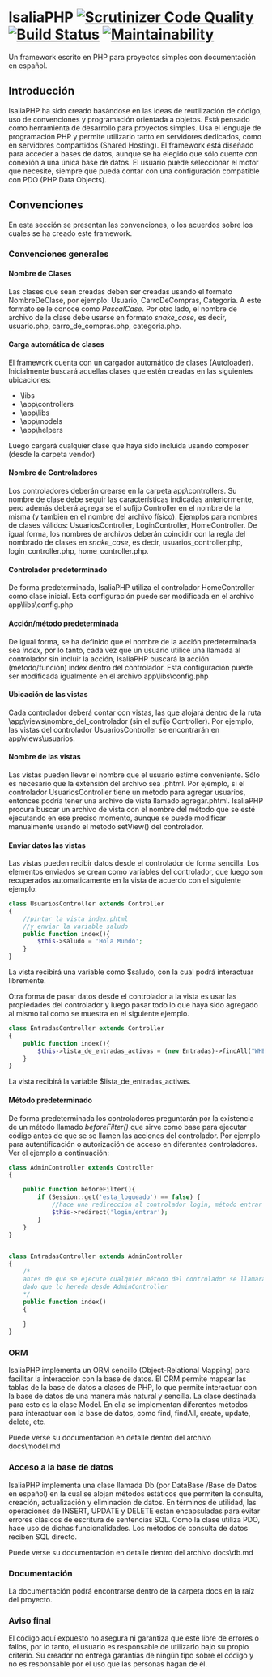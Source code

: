 # IsaliaPHP  [![Scrutinizer Code Quality](https://scrutinizer-ci.com/g/IsaliaPHP/IsaliaPHP/badges/quality-score.png?b=main)](https://scrutinizer-ci.com/g/IsaliaPHP/IsaliaPHP/?branch=main) [![Build Status](https://scrutinizer-ci.com/g/IsaliaPHP/IsaliaPHP/badges/build.png?b=main)](https://scrutinizer-ci.com/g/IsaliaPHP/IsaliaPHP/build-status/main) [![Maintainability](https://api.codeclimate.com/v1/badges/2d2532a4912884b87b8b/maintainability)](https://codeclimate.com/github/IsaliaPHP/IsaliaPHP/maintainability)
Un framework escrito en PHP para proyectos simples con documentación en español.

## Introducción
IsaliaPHP ha sido creado basándose en las ideas de reutilización de código, uso de convenciones y programación orientada a objetos.
Está pensado como herramienta de desarrollo para proyectos simples.
Usa el lenguaje de programación PHP y permite utilizarlo tanto en servidores dedicados, como en servidores compartidos (Shared Hosting).
El framework está diseñado para acceder a bases de datos, aunque se ha elegido que sólo cuente con conexión a una única base de datos. 
El usuario puede seleccionar el motor que necesite, siempre que pueda contar con una configuración compatible con PDO (PHP Data Objects).

## Convenciones
En esta sección se presentan las convenciones, o los acuerdos sobre los cuales se ha creado este framework. 

### Convenciones generales

#### Nombre de Clases
Las clases que sean creadas deben ser creadas usando el formato NombreDeClase, por ejemplo: Usuario, CarroDeCompras, Categoria. A este formato se le conoce como *PascalCase*. Por otro lado, el nombre de archivo de la clase debe usarse en formato *snake_case*, es decir, usuario.php, carro_de_compras.php, categoria.php.

#### Carga automática de clases
El framework cuenta con un cargador automático de clases (Autoloader). Inicialmente buscará aquellas clases que estén creadas en las siguientes ubicaciones:
- \libs
- \app\controllers
- \app\libs
- \app\models
- \app\helpers

Luego cargará cualquier clase que haya sido incluida usando composer (desde la carpeta vendor)

#### Nombre de Controladores
Los controladores deberán crearse en la carpeta app\controllers. Su nombre de clase debe seguir las características indicadas anteriormente, pero además deberá agregarse el sufijo Controller en el nombre de la misma (y también en el nombre del archivo físico). Ejemplos para nombres de clases válidos: UsuariosController, LoginController, HomeController. De igual forma, los nombres de archivos deberán coincidir con la regla del nombrado de clases en *snake_case*, es decir, usuarios_controller.php, login_controller.php, home_controller.php.

#### Controlador predeterminado
De forma predeterminada, IsaliaPHP utiliza el controlador HomeController como clase inicial. Esta configuración puede ser modificada en el archivo app\libs\config.php

#### Acción/método predeterminada
De igual forma, se ha definido que el nombre de la acción predeterminada sea *index*, por lo tanto, cada vez que un usuario utilice una llamada al controlador sin incluir la acción, IsaliaPHP buscará la acción (método/función) index dentro del controlador. Esta configuración puede ser modificada igualmente en el archivo app\libs\config.php

#### Ubicación de las vistas
Cada controlador deberá contar con vistas, las que alojará dentro de la ruta \app\views\nombre_del_controlador (sin el sufijo Controller). Por ejemplo, las vistas del controlador UsuariosController se encontrarán en app\views\usuarios.

#### Nombre de las vistas
Las vistas pueden llevar el nombre que el usuario estime conveniente. Sólo es necesario que la extensión del archivo sea .phtml. Por ejemplo, si el controlador UsuariosController tiene un metodo para agregar usuarios, entonces podría tener una archivo de vista llamado agregar.phtml. IsaliaPHP procura buscar un archivo de vista con el nombre del método que se esté ejecutando en ese preciso momento, aunque se puede modificar manualmente usando el metodo setView() del controlador. 

#### Enviar datos las vistas
Las vistas pueden recibir datos desde el controlador de forma sencilla. Los elementos enviados se crean como variables del controlador, que luego son recuperados automaticamente en la vista de acuerdo con el siguiente ejemplo:

```php
class UsuariosController extends Controller
{
    //pintar la vista index.phtml
    //y enviar la variable saludo
    public function index(){
        $this->saludo = 'Hola Mundo';
    }
}
```

La vista recibirá una variable como $saludo, con la cual podrá interactuar libremente.

Otra forma de pasar datos desde el controlador a la vista es usar las propiedades del controlador y luego pasar todo lo que haya sido agregado al mismo tal como se muestra en el siguiente ejemplo.

```php
class EntradasController extends Controller
{
    public function index(){
        $this->lista_de_entradas_activas = (new Entradas)->findAll("WHERE activa = 1");
    }
}
```

La vista recibirá la variable $lista_de_entradas_activas.


#### Método predeterminado
De forma predeterminada los controladores preguntarán por la existencia de un método llamado *beforeFilter()* que sirve como base para ejecutar código antes de que se se llamen las acciones del controlador. Por ejemplo para autentificación o autorización de acceso en diferentes controladores. Ver el ejemplo a continuación:

```php
class AdminController extends Controller
{

    public function beforeFilter(){
        if (Session::get('esta_logueado') == false) {
            //hace una redireccion al controlador login, método entrar
            $this->redirect('login/entrar'); 
        }
    }
}


class EntradasController extends AdminController
{
    /*
    antes de que se ejecute cualquier método del controlador se llamará a beforeFilter
    dado que lo hereda desde AdminController
    */
    public function index()
    {
        
    }
}
```

### ORM
IsaliaPHP implementa un ORM sencillo (Object-Relational Mapping) para facilitar la interacción con la base de datos. El ORM permite mapear las tablas de la base de datos a clases de PHP, lo que permite interactuar con la base de datos de una manera más natural y sencilla. La clase destinada para esto es la clase Model.
En ella se implementan diferentes métodos para interactuar con la base de datos, como find, findAll, create, update, delete, etc.

Puede verse su documentación en detalle dentro del archivo docs\model.md

### Acceso a la base de datos
IsaliaPHP implementa una clase llamada Db (por DataBase /Base de Datos en español) en la cual se alojan métodos estáticos que permiten la consulta, creación, actualización y eliminación de datos. En términos de utilidad, las operaciones de INSERT, UPDATE y DELETE están encapsuladas para evitar errores clásicos de escritura de sentencias SQL. Como la clase utiliza PDO, hace uso de dichas funcionalidades. Los métodos de consulta de datos reciben SQL directo.

Puede verse su documentación en detalle dentro del archivo docs\db.md


### Documentación
La documentación podrá encontrarse dentro de la carpeta docs en la raíz del proyecto.


### Aviso final
El código aquí expuesto no asegura ni garantiza que esté libre de errores o fallos, por lo tanto, el usuario es responsable de utilizarlo bajo su propio criterio. Su creador no entrega garantías de ningún tipo sobre el código y no es responsable por el uso que las personas hagan de él.
